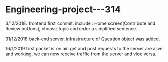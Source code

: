 # Engineering-project---314

3/12/2018:
frontend first commit.
include : Home screen(Contribute and Review buttons), choose topic and enter a simplified sentence.


31/12/2018
back-end server.
infrastructure of Question object was added. 


16/1/2019
first packet is on air.
get and post requests to the server are alive and working.
we can now receive traffic from the server and vice versa.


